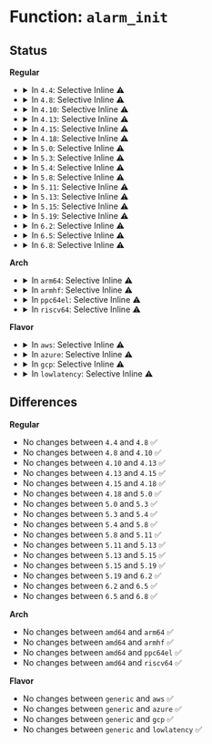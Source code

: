 # Function: <code>alarm_init</code>

## Status
<b>Regular</b>
<ul>
<li>
<details>
<summary>In <code>4.4</code>: Selective Inline ⚠️</summary>

```c
void alarm_init(struct alarm *alarm, enum alarmtimer_type type, enum alarmtimer_restart (*function)(struct alarm *, ktime_t));
```

**Collision:** Unique Global

**Inline:** Selective

**Transformation:** False

**Instances:**

```
In kernel/time/alarmtimer.c (ffffffff810fa930)
Location: kernel/time/alarmtimer.c:302
Inline: True
Inline callers:
  - kernel/time/alarmtimer.c:alarm_timer_create
  - kernel/time/alarmtimer.c:alarm_timer_nsleep
  - kernel/time/alarmtimer.c:alarm_timer_nsleep_restart
Direct callers:
  - fs/timerfd.c:do_timerfd_settime
  - fs/timerfd.c:SyS_timerfd_create
  - drivers/power/charger-manager.c:charger_manager_probe
```
**Symbols:**

```
ffffffff810fa930-ffffffff810fa986: alarm_init (STB_GLOBAL)
```
</details>
</li>
<li>
<details>
<summary>In <code>4.8</code>: Selective Inline ⚠️</summary>

```c
void alarm_init(struct alarm *alarm, enum alarmtimer_type type, enum alarmtimer_restart (*function)(struct alarm *, ktime_t));
```

**Collision:** Unique Global

**Inline:** Selective

**Transformation:** False

**Instances:**

```
In kernel/time/alarmtimer.c (ffffffff811027eb)
Location: kernel/time/alarmtimer.c:317
Inline: True
Inline callers:
  - kernel/time/alarmtimer.c:alarm_timer_nsleep
  - kernel/time/alarmtimer.c:alarm_timer_nsleep_restart
  - kernel/time/alarmtimer.c:alarm_timer_create
Direct callers:
  - fs/timerfd.c:do_timerfd_settime
  - fs/timerfd.c:SyS_timerfd_create
  - drivers/power/charger-manager.c:charger_manager_probe
```
**Symbols:**

```
ffffffff81101ba0-ffffffff81101bf6: alarm_init (STB_GLOBAL)
```
</details>
</li>
<li>
<details>
<summary>In <code>4.10</code>: Selective Inline ⚠️</summary>

```c
void alarm_init(struct alarm *alarm, enum alarmtimer_type type, enum alarmtimer_restart (*function)(struct alarm *, ktime_t));
```

**Collision:** Unique Global

**Inline:** Selective

**Transformation:** False

**Instances:**

```
In kernel/time/alarmtimer.c (ffffffff8110510b)
Location: kernel/time/alarmtimer.c:346
Inline: True
Inline callers:
  - kernel/time/alarmtimer.c:alarm_timer_nsleep
  - kernel/time/alarmtimer.c:alarm_timer_nsleep_restart
  - kernel/time/alarmtimer.c:alarm_timer_create
Direct callers:
  - fs/timerfd.c:do_timerfd_settime
  - fs/timerfd.c:SyS_timerfd_create
  - drivers/power/supply/charger-manager.c:charger_manager_probe
```
**Symbols:**

```
ffffffff81104290-ffffffff811042e6: alarm_init (STB_GLOBAL)
```
</details>
</li>
<li>
<details>
<summary>In <code>4.13</code>: Selective Inline ⚠️</summary>

```c
void alarm_init(struct alarm *alarm, enum alarmtimer_type type, enum alarmtimer_restart (*function)(struct alarm *, ktime_t));
```

**Collision:** Unique Global

**Inline:** Selective

**Transformation:** False

**Instances:**

```
In kernel/time/alarmtimer.c (ffffffff81107142)
Location: kernel/time/alarmtimer.c:321
Inline: True
Inline callers:
  - kernel/time/alarmtimer.c:alarm_timer_nsleep
  - kernel/time/alarmtimer.c:alarm_timer_nsleep_restart
  - kernel/time/alarmtimer.c:alarm_timer_create
Direct callers:
  - fs/timerfd.c:do_timerfd_settime
  - fs/timerfd.c:SyS_timerfd_create
  - drivers/power/supply/charger-manager.c:charger_manager_probe
```
**Symbols:**

```
ffffffff81106390-ffffffff811063e0: alarm_init (STB_GLOBAL)
```
</details>
</li>
<li>
<details>
<summary>In <code>4.15</code>: Selective Inline ⚠️</summary>

```c
void alarm_init(struct alarm *alarm, enum alarmtimer_type type, enum alarmtimer_restart (*function)(struct alarm *, ktime_t));
```

**Collision:** Unique Global

**Inline:** Selective

**Transformation:** False

**Instances:**

```
In kernel/time/alarmtimer.c (ffffffff81112272)
Location: kernel/time/alarmtimer.c:335
Inline: True
Inline callers:
  - kernel/time/alarmtimer.c:alarm_timer_nsleep
  - kernel/time/alarmtimer.c:alarm_timer_nsleep_restart
  - kernel/time/alarmtimer.c:alarm_timer_create
Direct callers:
  - fs/timerfd.c:do_timerfd_settime
  - fs/timerfd.c:SyS_timerfd_create
  - drivers/power/supply/charger-manager.c:charger_manager_probe
```
**Symbols:**

```
ffffffff81111410-ffffffff81111460: alarm_init (STB_GLOBAL)
```
</details>
</li>
<li>
<details>
<summary>In <code>4.18</code>: Selective Inline ⚠️</summary>

```c
void alarm_init(struct alarm *alarm, enum alarmtimer_type type, enum alarmtimer_restart (*function)(struct alarm *, ktime_t));
```

**Collision:** Unique Global

**Inline:** Selective

**Transformation:** False

**Instances:**

```
In kernel/time/alarmtimer.c (ffffffff8111d1f7)
Location: kernel/time/alarmtimer.c:346
Inline: True
Inline callers:
  - kernel/time/alarmtimer.c:alarm_timer_create
Direct callers:
  - fs/timerfd.c:__ia32_sys_timerfd_create
  - fs/timerfd.c:__x64_sys_timerfd_create
  - drivers/power/supply/charger-manager.c:charger_manager_probe
```
**Symbols:**

```
ffffffff8111ce00-ffffffff8111ce50: alarm_init (STB_GLOBAL)
```
</details>
</li>
<li>
<details>
<summary>In <code>5.0</code>: Selective Inline ⚠️</summary>

```c
void alarm_init(struct alarm *alarm, enum alarmtimer_type type, enum alarmtimer_restart (*function)(struct alarm *, ktime_t));
```

**Collision:** Unique Global

**Inline:** Selective

**Transformation:** False

**Instances:**

```
In kernel/time/alarmtimer.c (ffffffff811289a7)
Location: kernel/time/alarmtimer.c:343
Inline: True
Inline callers:
  - kernel/time/alarmtimer.c:alarm_timer_create
Direct callers:
  - fs/timerfd.c:__ia32_sys_timerfd_create
  - fs/timerfd.c:__x64_sys_timerfd_create
  - drivers/power/supply/charger-manager.c:charger_manager_probe
```
**Symbols:**

```
ffffffff811285b0-ffffffff81128600: alarm_init (STB_GLOBAL)
```
</details>
</li>
<li>
<details>
<summary>In <code>5.3</code>: Selective Inline ⚠️</summary>

```c
void alarm_init(struct alarm *alarm, enum alarmtimer_type type, enum alarmtimer_restart (*function)(struct alarm *, ktime_t));
```

**Collision:** Unique Global

**Inline:** Selective

**Transformation:** False

**Instances:**

```
In kernel/time/alarmtimer.c (ffffffff811333f7)
Location: kernel/time/alarmtimer.c:342
Inline: True
Inline callers:
  - kernel/time/alarmtimer.c:alarm_timer_create
Direct callers:
  - fs/timerfd.c:__ia32_sys_timerfd_create
  - fs/timerfd.c:__x64_sys_timerfd_create
  - drivers/power/supply/charger-manager.c:charger_manager_probe
```
**Symbols:**

```
ffffffff81132ff0-ffffffff81133040: alarm_init (STB_GLOBAL)
```
</details>
</li>
<li>
<details>
<summary>In <code>5.4</code>: Selective Inline ⚠️</summary>

```c
void alarm_init(struct alarm *alarm, enum alarmtimer_type type, enum alarmtimer_restart (*function)(struct alarm *, ktime_t));
```

**Collision:** Unique Global

**Inline:** Selective

**Transformation:** False

**Instances:**

```
In kernel/time/alarmtimer.c (ffffffff8113f347)
Location: kernel/time/alarmtimer.c:351
Inline: True
Inline callers:
  - kernel/time/alarmtimer.c:alarm_timer_create
Direct callers:
  - fs/timerfd.c:__ia32_sys_timerfd_create
  - fs/timerfd.c:__x64_sys_timerfd_create
  - drivers/power/supply/charger-manager.c:charger_manager_probe
```
**Symbols:**

```
ffffffff8113ef50-ffffffff8113efa0: alarm_init (STB_GLOBAL)
```
</details>
</li>
<li>
<details>
<summary>In <code>5.8</code>: Selective Inline ⚠️</summary>

```c
void alarm_init(struct alarm *alarm, enum alarmtimer_type type, enum alarmtimer_restart (*function)(struct alarm *, ktime_t));
```

**Collision:** Unique Global

**Inline:** Selective

**Transformation:** False

**Instances:**

```
In kernel/time/alarmtimer.c (ffffffff8114efb0)
Location: kernel/time/alarmtimer.c:342
Inline: True
Inline callers:
  - kernel/time/alarmtimer.c:alarm_timer_nsleep
  - kernel/time/alarmtimer.c:alarm_timer_nsleep_restart
  - kernel/time/alarmtimer.c:alarm_timer_create
Direct callers:
  - fs/timerfd.c:do_timerfd_settime
  - fs/timerfd.c:__do_sys_timerfd_create
  - drivers/power/supply/charger-manager.c:charger_manager_probe
```
**Symbols:**

```
ffffffff8114e160-ffffffff8114e1b3: alarm_init (STB_GLOBAL)
```
</details>
</li>
<li>
<details>
<summary>In <code>5.11</code>: Selective Inline ⚠️</summary>

```c
void alarm_init(struct alarm *alarm, enum alarmtimer_type type, enum alarmtimer_restart (*function)(struct alarm *, ktime_t));
```

**Collision:** Unique Global

**Inline:** Selective

**Transformation:** False

**Instances:**

```
In kernel/time/alarmtimer.c (ffffffff8114b2d0)
Location: kernel/time/alarmtimer.c:342
Inline: True
Inline callers:
  - kernel/time/alarmtimer.c:alarm_timer_nsleep
  - kernel/time/alarmtimer.c:alarm_timer_nsleep_restart
  - kernel/time/alarmtimer.c:alarm_timer_create
Direct callers:
  - fs/timerfd.c:do_timerfd_settime
  - fs/timerfd.c:__do_sys_timerfd_create
  - drivers/power/supply/charger-manager.c:charger_manager_probe
```
**Symbols:**

```
ffffffff8114a3f0-ffffffff8114a443: alarm_init (STB_GLOBAL)
```
</details>
</li>
<li>
<details>
<summary>In <code>5.13</code>: Selective Inline ⚠️</summary>

```c
void alarm_init(struct alarm *alarm, enum alarmtimer_type type, enum alarmtimer_restart (*function)(struct alarm *, ktime_t));
```

**Collision:** Unique Global

**Inline:** Selective

**Transformation:** False

**Instances:**

```
In kernel/time/alarmtimer.c (ffffffff8114c790)
Location: kernel/time/alarmtimer.c:342
Inline: True
Inline callers:
  - kernel/time/alarmtimer.c:alarm_timer_nsleep
  - kernel/time/alarmtimer.c:alarm_timer_nsleep_restart
  - kernel/time/alarmtimer.c:alarm_timer_create
Direct callers:
  - fs/timerfd.c:do_timerfd_settime
  - fs/timerfd.c:__do_sys_timerfd_create
  - drivers/power/supply/charger-manager.c:charger_manager_probe
```
**Symbols:**

```
ffffffff8114b8b0-ffffffff8114b903: alarm_init (STB_GLOBAL)
```
</details>
</li>
<li>
<details>
<summary>In <code>5.15</code>: Selective Inline ⚠️</summary>

```c
void alarm_init(struct alarm *alarm, enum alarmtimer_type type, enum alarmtimer_restart (*function)(struct alarm *, ktime_t));
```

**Collision:** Unique Global

**Inline:** Selective

**Transformation:** False

**Instances:**

```
In kernel/time/alarmtimer.c (ffffffff811706d0)
Location: kernel/time/alarmtimer.c:342
Inline: True
Inline callers:
  - kernel/time/alarmtimer.c:alarm_timer_nsleep
  - kernel/time/alarmtimer.c:alarm_timer_nsleep_restart
  - kernel/time/alarmtimer.c:alarm_timer_create
Direct callers:
  - fs/timerfd.c:do_timerfd_settime
  - fs/timerfd.c:__do_sys_timerfd_create
  - drivers/power/supply/charger-manager.c:charger_manager_probe
```
**Symbols:**

```
ffffffff8116f5b0-ffffffff8116f61f: alarm_init (STB_GLOBAL)
```
</details>
</li>
<li>
<details>
<summary>In <code>5.19</code>: Selective Inline ⚠️</summary>

```c
void alarm_init(struct alarm *alarm, enum alarmtimer_type type, enum alarmtimer_restart (*function)(struct alarm *, ktime_t));
```

**Collision:** Unique Global

**Inline:** Selective

**Transformation:** False

**Instances:**

```
In kernel/time/alarmtimer.c (ffffffff811a4c8d)
Location: kernel/time/alarmtimer.c:342
Inline: True
Inline callers:
  - kernel/time/alarmtimer.c:alarm_timer_nsleep
  - kernel/time/alarmtimer.c:alarm_timer_nsleep_restart
  - kernel/time/alarmtimer.c:alarm_timer_create
Direct callers:
  - fs/timerfd.c:do_timerfd_settime
  - fs/timerfd.c:__do_sys_timerfd_create
  - drivers/power/supply/charger-manager.c:charger_manager_probe
```
**Symbols:**

```
ffffffff811a3a80-ffffffff811a3afb: alarm_init (STB_GLOBAL)
```
</details>
</li>
<li>
<details>
<summary>In <code>6.2</code>: Selective Inline ⚠️</summary>

```c
void alarm_init(struct alarm *alarm, enum alarmtimer_type type, enum alarmtimer_restart (*function)(struct alarm *, ktime_t));
```

**Collision:** Unique Global

**Inline:** Selective

**Transformation:** False

**Instances:**

```
In kernel/time/alarmtimer.c (ffffffff811e458d)
Location: kernel/time/alarmtimer.c:342
Inline: True
Inline callers:
  - kernel/time/alarmtimer.c:alarm_timer_nsleep
  - kernel/time/alarmtimer.c:alarm_timer_nsleep_restart
  - kernel/time/alarmtimer.c:alarm_timer_create
Direct callers:
  - fs/timerfd.c:do_timerfd_settime
  - fs/timerfd.c:__do_sys_timerfd_create
  - drivers/power/supply/charger-manager.c:charger_manager_probe
```
**Symbols:**

```
ffffffff811e3190-ffffffff811e320b: alarm_init (STB_GLOBAL)
```
</details>
</li>
<li>
<details>
<summary>In <code>6.5</code>: Selective Inline ⚠️</summary>

```c
void alarm_init(struct alarm *alarm, enum alarmtimer_type type, enum alarmtimer_restart (*function)(struct alarm *, ktime_t));
```

**Collision:** Unique Global

**Inline:** Selective

**Transformation:** False

**Instances:**

```
In kernel/time/alarmtimer.c (ffffffff811f8bed)
Location: kernel/time/alarmtimer.c:341
Inline: True
Inline callers:
  - kernel/time/alarmtimer.c:alarm_timer_nsleep
  - kernel/time/alarmtimer.c:alarm_timer_nsleep_restart
  - kernel/time/alarmtimer.c:alarm_timer_create
Direct callers:
  - fs/timerfd.c:do_timerfd_settime
  - fs/timerfd.c:__do_sys_timerfd_create
  - drivers/power/supply/charger-manager.c:charger_manager_probe
```
**Symbols:**

```
ffffffff811f77c0-ffffffff811f783b: alarm_init (STB_GLOBAL)
```
</details>
</li>
<li>
<details>
<summary>In <code>6.8</code>: Selective Inline ⚠️</summary>

```c
void alarm_init(struct alarm *alarm, enum alarmtimer_type type, enum alarmtimer_restart (*function)(struct alarm *, ktime_t));
```

**Collision:** Unique Global

**Inline:** Selective

**Transformation:** False

**Instances:**

```
In kernel/time/alarmtimer.c (ffffffff8120ed8d)
Location: kernel/time/alarmtimer.c:352
Inline: True
Inline callers:
  - kernel/time/alarmtimer.c:alarm_timer_nsleep
  - kernel/time/alarmtimer.c:alarm_timer_nsleep_restart
  - kernel/time/alarmtimer.c:alarm_timer_create
Direct callers:
  - fs/timerfd.c:do_timerfd_settime
  - fs/timerfd.c:__do_sys_timerfd_create
  - drivers/power/supply/charger-manager.c:charger_manager_probe
```
**Symbols:**

```
ffffffff8120d960-ffffffff8120d9db: alarm_init (STB_GLOBAL)
```
</details>
</li>
</ul>
<b>Arch</b>
<ul>
<li>
<details>
<summary>In <code>arm64</code>: Selective Inline ⚠️</summary>

```c
void alarm_init(struct alarm *alarm, enum alarmtimer_type type, enum alarmtimer_restart (*function)(struct alarm *, ktime_t));
```

**Collision:** Unique Global

**Inline:** Selective

**Transformation:** False

**Instances:**

```
In kernel/time/alarmtimer.c (ffff8000101a90e0)
Location: kernel/time/alarmtimer.c:351
Inline: True
Inline callers:
  - kernel/time/alarmtimer.c:alarm_timer_create
Direct callers:
  - fs/timerfd.c:__arm64_sys_timerfd_create
  - drivers/power/supply/charger-manager.c:charger_manager_probe
```
**Symbols:**

```
ffff8000101a8ae0-ffff8000101a8b50: alarm_init (STB_GLOBAL)
```
</details>
</li>
<li>
<details>
<summary>In <code>armhf</code>: Selective Inline ⚠️</summary>

```c
void alarm_init(struct alarm *alarm, enum alarmtimer_type type, enum alarmtimer_restart (*function)(struct alarm *, ktime_t));
```

**Collision:** Unique Global

**Inline:** Selective

**Transformation:** False

**Instances:**

```
In kernel/time/alarmtimer.c (c03f47ac)
Location: kernel/time/alarmtimer.c:351
Inline: True
Inline callers:
  - kernel/time/alarmtimer.c:alarm_timer_create
Direct callers:
  - fs/timerfd.c:__se_sys_timerfd_create
  - drivers/power/supply/charger-manager.c:charger_manager_probe
```
**Symbols:**

```
c03f41f8-c03f425c: alarm_init (STB_GLOBAL)
```
</details>
</li>
<li>
<details>
<summary>In <code>ppc64el</code>: Selective Inline ⚠️</summary>

```c
void alarm_init(struct alarm *alarm, enum alarmtimer_type type, enum alarmtimer_restart (*function)(struct alarm *, ktime_t));
```

**Collision:** Unique Global

**Inline:** Selective

**Transformation:** False

**Instances:**

```
In kernel/time/alarmtimer.c (c00000000020c674)
Location: kernel/time/alarmtimer.c:351
Inline: True
Inline callers:
  - kernel/time/alarmtimer.c:alarm_timer_create
Direct callers:
  - fs/timerfd.c:__se_sys_timerfd_create
  - drivers/power/supply/charger-manager.c:charger_manager_probe
```
**Symbols:**

```
c00000000020bf50-c00000000020bfe4: alarm_init (STB_GLOBAL)
```
</details>
</li>
<li>
<details>
<summary>In <code>riscv64</code>: Selective Inline ⚠️</summary>

```c
void alarm_init(struct alarm *alarm, enum alarmtimer_type type, enum alarmtimer_restart (*function)(struct alarm *, ktime_t));
```

**Collision:** Unique Global

**Inline:** Selective

**Transformation:** False

**Instances:**

```
In kernel/time/alarmtimer.c (ffffffe000134c4c)
Location: kernel/time/alarmtimer.c:351
Inline: True
Inline callers:
  - kernel/time/alarmtimer.c:alarm_timer_create
Direct callers:
  - fs/timerfd.c:__se_sys_timerfd_settime
  - fs/timerfd.c:__se_sys_timerfd_create
  - drivers/power/supply/charger-manager.c:charger_manager_probe
```
**Symbols:**

```
ffffffe0001347bc-ffffffe000134828: alarm_init (STB_GLOBAL)
```
</details>
</li>
</ul>
<b>Flavor</b>
<ul>
<li>
<details>
<summary>In <code>aws</code>: Selective Inline ⚠️</summary>

```c
void alarm_init(struct alarm *alarm, enum alarmtimer_type type, enum alarmtimer_restart (*function)(struct alarm *, ktime_t));
```

**Collision:** Unique Global

**Inline:** Selective

**Transformation:** False

**Instances:**

```
In kernel/time/alarmtimer.c (ffffffff81137af7)
Location: kernel/time/alarmtimer.c:351
Inline: True
Inline callers:
  - kernel/time/alarmtimer.c:alarm_timer_create
Direct callers:
  - fs/timerfd.c:__ia32_sys_timerfd_create
  - fs/timerfd.c:__x64_sys_timerfd_create
```
**Symbols:**

```
ffffffff81137700-ffffffff81137750: alarm_init (STB_GLOBAL)
```
</details>
</li>
<li>
<details>
<summary>In <code>azure</code>: Selective Inline ⚠️</summary>

```c
void alarm_init(struct alarm *alarm, enum alarmtimer_type type, enum alarmtimer_restart (*function)(struct alarm *, ktime_t));
```

**Collision:** Unique Global

**Inline:** Selective

**Transformation:** False

**Instances:**

```
In kernel/time/alarmtimer.c (ffffffff8112a547)
Location: kernel/time/alarmtimer.c:351
Inline: True
Inline callers:
  - kernel/time/alarmtimer.c:alarm_timer_create
Direct callers:
  - fs/timerfd.c:__ia32_sys_timerfd_create
  - fs/timerfd.c:__x64_sys_timerfd_create
```
**Symbols:**

```
ffffffff8112a150-ffffffff8112a1a0: alarm_init (STB_GLOBAL)
```
</details>
</li>
<li>
<details>
<summary>In <code>gcp</code>: Selective Inline ⚠️</summary>

```c
void alarm_init(struct alarm *alarm, enum alarmtimer_type type, enum alarmtimer_restart (*function)(struct alarm *, ktime_t));
```

**Collision:** Unique Global

**Inline:** Selective

**Transformation:** False

**Instances:**

```
In kernel/time/alarmtimer.c (ffffffff81135817)
Location: kernel/time/alarmtimer.c:351
Inline: True
Inline callers:
  - kernel/time/alarmtimer.c:alarm_timer_create
Direct callers:
  - fs/timerfd.c:__ia32_sys_timerfd_create
  - fs/timerfd.c:__x64_sys_timerfd_create
  - drivers/power/supply/charger-manager.c:charger_manager_probe
```
**Symbols:**

```
ffffffff81135420-ffffffff81135470: alarm_init (STB_GLOBAL)
```
</details>
</li>
<li>
<details>
<summary>In <code>lowlatency</code>: Selective Inline ⚠️</summary>

```c
void alarm_init(struct alarm *alarm, enum alarmtimer_type type, enum alarmtimer_restart (*function)(struct alarm *, ktime_t));
```

**Collision:** Unique Global

**Inline:** Selective

**Transformation:** False

**Instances:**

```
In kernel/time/alarmtimer.c (ffffffff81142247)
Location: kernel/time/alarmtimer.c:351
Inline: True
Inline callers:
  - kernel/time/alarmtimer.c:alarm_timer_create
Direct callers:
  - fs/timerfd.c:__ia32_sys_timerfd_create
  - fs/timerfd.c:__x64_sys_timerfd_create
  - drivers/power/supply/charger-manager.c:charger_manager_probe
```
**Symbols:**

```
ffffffff81141e40-ffffffff81141e90: alarm_init (STB_GLOBAL)
```
</details>
</li>
</ul>

## Differences
<b>Regular</b>
<ul>
<li>
No changes between <code>4.4</code> and <code>4.8</code> ✅
</li>
<li>
No changes between <code>4.8</code> and <code>4.10</code> ✅
</li>
<li>
No changes between <code>4.10</code> and <code>4.13</code> ✅
</li>
<li>
No changes between <code>4.13</code> and <code>4.15</code> ✅
</li>
<li>
No changes between <code>4.15</code> and <code>4.18</code> ✅
</li>
<li>
No changes between <code>4.18</code> and <code>5.0</code> ✅
</li>
<li>
No changes between <code>5.0</code> and <code>5.3</code> ✅
</li>
<li>
No changes between <code>5.3</code> and <code>5.4</code> ✅
</li>
<li>
No changes between <code>5.4</code> and <code>5.8</code> ✅
</li>
<li>
No changes between <code>5.8</code> and <code>5.11</code> ✅
</li>
<li>
No changes between <code>5.11</code> and <code>5.13</code> ✅
</li>
<li>
No changes between <code>5.13</code> and <code>5.15</code> ✅
</li>
<li>
No changes between <code>5.15</code> and <code>5.19</code> ✅
</li>
<li>
No changes between <code>5.19</code> and <code>6.2</code> ✅
</li>
<li>
No changes between <code>6.2</code> and <code>6.5</code> ✅
</li>
<li>
No changes between <code>6.5</code> and <code>6.8</code> ✅
</li>
</ul>
<b>Arch</b>
<ul>
<li>
No changes between <code>amd64</code> and <code>arm64</code> ✅
</li>
<li>
No changes between <code>amd64</code> and <code>armhf</code> ✅
</li>
<li>
No changes between <code>amd64</code> and <code>ppc64el</code> ✅
</li>
<li>
No changes between <code>amd64</code> and <code>riscv64</code> ✅
</li>
</ul>
<b>Flavor</b>
<ul>
<li>
No changes between <code>generic</code> and <code>aws</code> ✅
</li>
<li>
No changes between <code>generic</code> and <code>azure</code> ✅
</li>
<li>
No changes between <code>generic</code> and <code>gcp</code> ✅
</li>
<li>
No changes between <code>generic</code> and <code>lowlatency</code> ✅
</li>
</ul>
